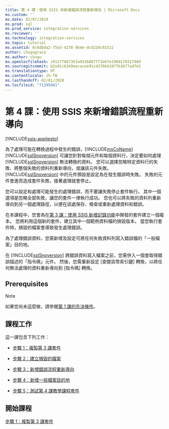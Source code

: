 ```yaml
---
title: 第 4 課：使用 SSIS 來新增錯誤流程重新導向 | Microsoft Docs
ms.custom: ''
ms.date: 01/07/2019
ms.prod: sql
ms.prod_service: integration-services
ms.reviewer: ''
ms.technology: integration-services
ms.topic: tutorial
ms.assetid: 0c8dbda2-75e3-4278-9b4e-dcd220c92522
author: chugugrace
ms.author: chugu
ms.openlocfilehash: c0117f867363a9536887ff1b67e1960170317d8d
ms.sourcegitcommit: b2e81cb349eecacee91cd3766410ffb3677ad7e2
ms.translationtype: HT
ms.contentlocale: zh-TW
ms.lasthandoff: 02/01/2020
ms.locfileid: "71295941"
---
```

# <a name="lesson-4-add-error-flow-redirection-with-ssis"></a>第 4 課：使用 SSIS 來新增錯誤流程重新導向

[!INCLUDE[ssis-appliesto](../includes/ssis-appliesto-ssvrpluslinux-asdb-asdw-xxx.md)]



為了處理可能在轉換過程中發生的錯誤，[!INCLUDE[msCoName](../includes/msconame-md.md)] [!INCLUDE[ssISnoversion](../includes/ssisnoversion-md.md)] 可讓您針對每個元件和每個資料行，決定要如何處理 [!INCLUDE[ssISnoversion](../includes/ssisnoversion-md.md)] 無法轉換的資料。 您可以選擇忽略特定資料行的失敗、將整個失敗的資料列重新導向，或讓該元件失敗。 [!INCLUDE[ssISnoversion](../includes/ssisnoversion-md.md)] 中的元件預設是設定為在發生錯誤時失敗。 失敗的元件會進而造成套件失敗，接著處理就會停止。  
  
您可以設定和處理可能發生的處理錯誤，而不要讓失敗停止套件執行。 其中一個選項是忽略全部失敗，讓您的套件一律執行成功。 您也可以將失敗的資料列重新導向到另一個處理路徑，以便在該處保存、檢查或重新處理資料和錯誤。  
  
在本課程中，您會為在[第 3 課：使用 SSIS 新增記錄功能](../integration-services/lesson-3-add-logging-with-ssis.md)中開發的套件建立一個複本。 您將利用這個新的套件，建立其中一個範例資料檔的損毀版本。 當您執行套件時，損毀的檔案會導致發生處理錯誤。  
  
為了處理錯誤資料，您需新增及設定可將任何失敗資料列寫入錯誤檔的「一般檔案」目的地。 
  
在 [!INCLUDE[ssISnoversion](../includes/ssisnoversion-md.md)] 將錯誤資料寫入檔案之前，您需併入一個會取得錯誤描述的「指令碼」元件。 然後，您需重新設定 [查閱貨幣索引鍵] 轉換，以將任何無法處理的資料重新導向到 [指令碼] 轉換。  
  
## <a name="prerequisites"></a>Prerequisites

> [!NOTE]
> 如果您尚未這麼做，請參閱[第 1 課的先決條件](../integration-services/lesson-1-create-a-project-and-basic-package-with-ssis.md#prerequisites)。
 
## <a name="lesson-task"></a>課程工作
這一課包含下列工作：  
  
-   [步驟 1：複製第 3 課套件](../integration-services/lesson-4-1-copying-the-lesson-3-package.md)  
  
-   [步驟 2：建立損毀的檔案](../integration-services/lesson-4-2-creating-a-corrupted-file.md)  
  
-   [步驟 3：新增錯誤流程重新導向](../integration-services/lesson-4-3-adding-error-flow-redirection.md)  
  
-   [步驟 4：新增一般檔案目的地](../integration-services/lesson-4-4-adding-a-flat-file-destination.md)  
  
-   [步驟 5：測試第 4 課教學課程套件](../integration-services/lesson-4-5-testing-the-lesson-4-tutorial-package.md)  
  
## <a name="start-the-lesson"></a>開始課程  
[步驟 1：複製第 3 課套件](../integration-services/lesson-4-1-copying-the-lesson-3-package.md)  
  
  
  
